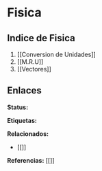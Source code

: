 # Fisica
## Indice de Fisica
1.  [[Conversion de Unidades]]
2.  [[M.R.U]]
3.  [[Vectores]]

## Enlaces
**Status:**

**Etiquetas:**

**Relacionados:**
- [[]]

**Referencias:**
[[]]